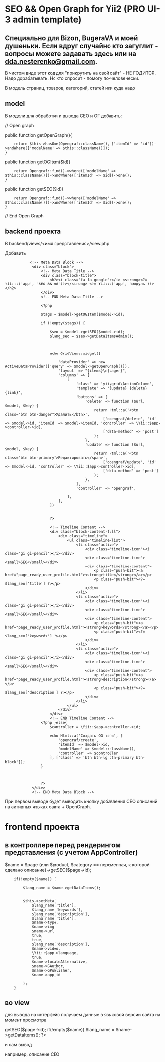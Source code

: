 # SEO && Open Graph for Yii2 (PRO UI-3 admin template)

## Специально для Bizon, BugeraVA и моей душеньки. Если вдруг случайно кто загуглит - вопросы можете задавать здесь или на dda.nesterenko@gmail.com.
В чистом виде этот код для "прикрутить на свой сайт" - НЕ ГОДИТСЯ. Надо дорабатывать. Но кто спросит - помогу по-человечески.

В модель страниц, товаров, категорий, статей или куда надо

## model

В модели для обработки и вывода СЕО и ОГ добавить:


//    Open graph

   public function getOpenGraph(){

        return $this->hasOne(Opengraf::className(), ['itemId' => 'id'])->andWhere(['modelName' => $this::className()]);
    }

   public function getOGItem($id){

        return Opengraf::find()->where(['modelName' => $this::className()])->andWhere(['itemId' => $id])->one();
    }

  public function getSEO($id){

        return Opengraf::find()->where(['modelName' => $this::className()])->andWhere(['itemId' => $id])->one();
    }

// End Open Graph

## backend проекта

В backend/views/<имя представления>/view.php

Добавить

               <!-- Meta Data Block -->
                <div class="block">
                    <!-- Meta Data Title -->
                    <div class="block-title">
                        <h2><i class="fa fa-google"></i> <strong><?= Yii::t('app', 'SEO && OG')?></strong> <?= Yii::t('app', 'модуль')?></h2>
                    </div>
                    <!-- END Meta Data Title -->

                    <?php

                    $tags = $model->getOGItem($model->id);

                    if (!empty($tags)) {

                        $seo = $model->getSEO($model->id);
                        $lang_seo = $seo->getDataItemsAdmin();



                        echo GridView::widget([

                            'dataProvider' => new ActiveDataProvider(['query' => $model->getOpenGraph()]),
                            'layout' => "{items}\n{pager}",
                            'columns' => [
                                [
                                    'class' => 'yii\grid\ActionColumn',
                                    'template' => '{update} {delete} {link}',
                                    'buttons' => [
                                        'delete' => function ($url, $model, $key) {
                                            return Html::a('<btn class="btn btn-danger">Удалить</btn>',
                                                ['opengraf/delete', 'id' => $model->id, 'itemId' => $model->itemId, 'controller' => \Yii::$app->controller->id],
                                                ['data-method' => 'post']
                                            );
                                        },
                                        'update' => function ($url, $model, $key) {
                                            return Html::a('<btn class="btn btn-primary">Редактировать</span>',
                                                ['opengraf/update', 'id' => $model->id, 'controller' => \Yii::$app->controller->id],
                                                ['data-method' => 'post']
                                            );
                                        },
                                    ],
                                    'controller' => 'opengraf',

                                ],
                            ],
                        ]);


                        ?>

                        <!-- Timeline Content -->
                        <div class="block-content-full">
                            <div class="timeline">
                                <ul class="timeline-list">
                                    <li class="active">
                                        <div class="timeline-icon"><i class="gi gi-pencil"></i></div>
                                        <div class="timeline-time"><small>SEO</small></div>
                                        <div class="timeline-content">
                                            <p class="push-bit"><a href="page_ready_user_profile.html"><strong>title</strong></a></p>
                                            <p class="push-bit"><?= $lang_seo['title'] ?></p>
                                        </div>
                                    </li>
                                    <li class="active">
                                        <div class="timeline-icon"><i class="gi gi-pencil"></i></div>
                                        <div class="timeline-time"><small>SEO</small></div>
                                        <div class="timeline-content">
                                            <p class="push-bit"><a href="page_ready_user_profile.html"><strong>keywords</strong></a></p>
                                            <p class="push-bit"><?= $lang_seo['keywords'] ?></p>
                                        </div>
                                    </li>
                                    <li class="active">
                                        <div class="timeline-icon"><i class="gi gi-pencil"></i></div>
                                        <div class="timeline-time"><small>SEO</small></div>
                                        <div class="timeline-content">
                                            <p class="push-bit"><a href="page_ready_user_profile.html"><strong>description</strong></a></p>
                                            <p class="push-bit"><?= $lang_seo['description'] ?></p>
                                        </div>
                                    </li>
                                </ul>
                            </div>
                        </div>
                        <!-- END Timeline Content -->
                    <?php }else{
                        $controller = \Yii::$app->controller->id;

                        echo Html::a('Создать OG тэги', [
                            'opengraf/create',
                            'itemId' => $model->id,
                            'modelName' => $model::className(),
                            'controller' => $controller
                        ], ['class' => 'btn btn-lg btn-primary btn-block']);
                    }



                    ?>
                </div>
                <!-- END Meta Data Block -->
                
При первом выводе будет выводить кнопку добавления СЕО описаний на активных языках сайта + OpenGraph.

# frontend проекта

## в контроллере перед рендерингом представления (с учетом AppController)

$name = $page {или $product, $category == переменная, к которой сделано описание}->getSEO($page->id);

        if(!empty($name)) {

            $lang_name = $name->getDataItems();


            $this->setMeta(
                $lang_name['title'],
                $lang_name['keywords'],
                $lang_name['description'],
                $lang_name['title'],
                $name->type,
                $name->img,
                $name->url,
                true,
                true,
                $lang_name['description'],
                $name->video,
                \Yii::$app->language,
                true,
                $name->localeAlternative,
                $name->GAuthor,
                $name->GPublisher,
                $name->app_id

            );
        }

## во view 
для вывода на интерфейс получаем данные в языковой версии сайта на момент просмотра

<?php  $name = $page->getSEO($page->id);
if(!empty($name)) $lang_name = $name->getDataItems(); ?>

и сам вывод 

например, описание СЕО

<?php if (!empty($lang_name))$lang_name['description'] ?>
